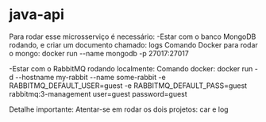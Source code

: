# java-api

Para rodar esse microsserviço é necessário:
 -Estar com o banco MongoDB rodando, e criar um documento chamado: logs
 Comando Docker para rodar o mongo: docker run --name mongodb -p 27017:27017
 
 -Estar com o RabbitMQ rodando localmente: 
 Comando docker: docker run -d --hostname my-rabbit --name some-rabbit -e RABBITMQ_DEFAULT_USER=guest -e RABBITMQ_DEFAULT_PASS=guest rabbitmq:3-management
 user=guest
 password=guest

Detalhe importante: Atentar-se em rodar os dois projetos: car e log
